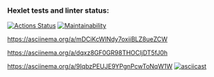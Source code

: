 ### Hexlet tests and linter status:
[![Actions Status](https://github.com/velesfight/frontend-project-lvl1/workflows/hexlet-check/badge.svg)](https://github.com/velesfight/frontend-project-lvl1/actions)
[![Maintainability](https://api.codeclimate.com/v1/badges/8d2c1f0a592b23877c0b/maintainability)](https://codeclimate.com/github/velesfight/frontend-project-lvl1/maintainability)

https://asciinema.org/a/mDCiKcWlNdy7oxiiBLZ8ueZCW

https://asciinema.org/a/dqxz8GF0GR98THOCIjDT5fJ0h

https://asciinema.org/a/9IqbzPEUJE9YPgnPcwToNqW1W
[![asciicast](https://asciinema.org/a/9IqbzPEUJE9YPgnPcwToNqW1W.svg)](https://asciinema.org/a/9IqbzPEUJE9YPgnPcwToNqW1W)
